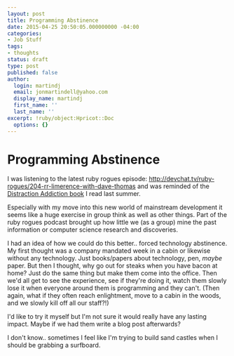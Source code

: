 ```yaml
---
layout: post
title: Programming Abstinence
date: 2015-04-25 20:50:05.000000000 -04:00
categories:
- Job Stuff
tags:
- thoughts 
status: draft
type: post
published: false
author:
  login: martindj
  email: jonmartindell@yahoo.com
  display_name: martindj
  first_name: ''
  last_name: ''
excerpt: !ruby/object:Hpricot::Doc
  options: {}
---
```

# Programming Abstinence

I was listening to the latest ruby rogues episode: http://devchat.tv/ruby-rogues/204-rr-limerence-with-dave-thomas and was reminded of the [Distraction Addiction book](https://www.google.com/url?sa=t&rct=j&q=&esrc=s&source=web&cd=1&cad=rja&uact=8&ved=0CB4QFjAA&url=http%3A%2F%2Fwww.amazon.com%2FThe-Distraction-Addiction-Information-Communication%2Fdp%2F0316208264&ei=vEQ6VcnNIIywggSyqYCgBw&usg=AFQjCNFWkui8TYqVYqkHOQo3LdcicGfcwg&sig2=wm9nKZZ-Bcy5UntZ--sb8g) I read last summer.

Especially with my move into this new world of mainstream development it seems like a huge exercise in group think as well as other things. Part of the ruby rogues podcast brought up how little we (as a group) mine the past information or computer science research and discoveries.

I had an idea of how we could do this better.. forced technology abstinence. My first thought was a company mandated week in a cabin or likewise without any technology. Just books/papers about technology, pen, _maybe_ paper. But then I thought, why go out for steaks when you have bacon at home? Just do the same thing but make them come into the office. Then we'd all get to see the experience, see if they're doing it, watch them slowly lose it when everyone around them is programming and they can't. (Then again, what if they often reach enlightment, move to a cabin in the woods, and we slowly kill off all our staff?!)

I'd like to try it myself but I'm not sure it would really have any lasting impact. Maybe if we had them write a blog post afterwards?

I don't know.. sometimes I feel like I'm trying to build sand castles when I should be grabbing a surfboard.
